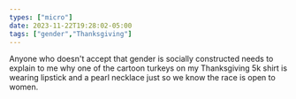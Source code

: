 ```yaml
---
types: ["micro"]
date: 2023-11-22T19:28:02-05:00
tags: ["gender","Thanksgiving"]
---
```

Anyone who doesn't accept that gender is socially constructed needs to explain to me why one of the cartoon turkeys on my Thanksgiving 5k shirt is wearing lipstick and a pearl necklace just so we know the race is open to women.
